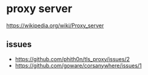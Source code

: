 # proxy server

<https://wikipedia.org/wiki/Proxy_server>

## issues

- <https://github.com/phith0n/tls_proxy/issues/2>
- https://github.com/goware/corsanywhere/issues/1
